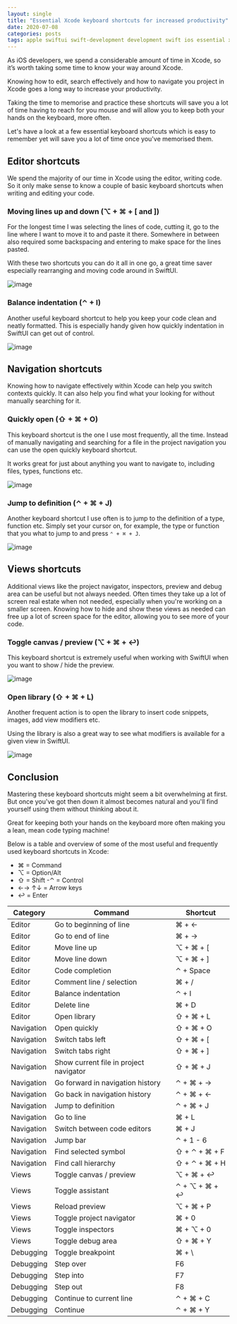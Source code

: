 ```yaml
---
layout: single
title: "Essential Xcode keyboard shortcuts for increased productivity"
date: 2020-07-08
categories: posts
tags: apple swiftui swift-development development swift ios essential xcode keyboard shortcuts productivity tips tricks
---
```


As iOS developers, we spend a considerable amount of time in Xcode, so it’s worth taking some time to know your way around Xcode.

Knowing how to edit, search effectively and how to navigate you project in Xcode goes a long way to increase your productivity.

Taking the time to memorise and practice these shortcuts will save you a lot of time having to reach for you mouse and will allow you to keep both your hands on the keyboard, more often.

Let's have a look at a few essential keyboard shortcuts which is easy to remember yet will save you a lot of time once you've memorised them.

## Editor shortcuts

We spend the majority of our time in Xcode using the editor, writing code. So it only make sense to know a couple of basic keyboard shortcuts when writing and editing your code.

### Moving lines up and down (⌥ + ⌘ + [ and ])

For the longest time I was selecting the lines of code, cutting it, go to the line where I want to move it to and paste it there. Somewhere in between also required some backspacing and entering to make space for the lines pasted.

With these two shortcuts you can do it all in one go, a great time saver especially rearranging and moving code around in SwiftUI.

![image](/assets/images/xcode-kb-shortcut-move-lines.gif)

### Balance indentation (⌃ + I)

Another useful keyboard shortcut to help you keep your code clean and neatly formatted. This is especially handy given how quickly indentation in SwiftUI can get out of control.

![image](/assets/images/xcode-kb-shortcut-balance-indentation.gif)

## Navigation shortcuts

Knowing how to navigate effectively within Xcode can help you switch contexts quickly. It can also help you find what your looking for without manually searching for it.

### Quickly open (⇧ + ⌘ + O)

This keyboard shortcut is the one I use most frequently, all the time. Instead of manually navigating and searching for a file in the project navigation you can use the open quickly keyboard shortcut.

It works great for just about anything you want to navigate to, including files, types, functions etc.

![image](/assets/images/xcode-kb-shortcut-open-quickly.gif)

### Jump to definition (⌃ + ⌘ + J)

Another keyboard shortcut I use often is to jump to the definition of a type, function etc. Simply set your cursor on, for example, the type or function that you what to jump to and press `⌃ + ⌘ + J`.

![image](/assets/images/xcode-kb-shortcut-jump-to-definition.gif)

## Views shortcuts

Additional views like the project navigator, inspectors, preview and debug area can be useful but not always needed. Often times they take up a lot of screen real estate when not needed, especially when you're working on a smaller screen. Knowing how to hide and show these views as needed can free up a lot of screen space for the editor, allowing you to see more of your code.

### Toggle canvas / preview  (⌥ + ⌘ + ↩)

This keyboard shortcut is extremely useful when working with SwiftUI when you want to show / hide the preview.

![image](/assets/images/xcode-kb-shortcut-toggle-canvas.gif)

### Open library (⇧ + ⌘ + L)

Another frequent action is to open the library to insert code snippets, images, add view modifiers etc.

Using the library is also a great way to see what modifiers is available for a given view in SwiftUI.

![image](/assets/images/xcode-kb-shortcut-open-library.gif)

## Conclusion

Mastering these keyboard shortcuts might seem a bit overwhelming at first. But once you've got then down it almost becomes natural and you'll find yourself using them without thinking about it.

Great for keeping both your hands on the keyboard more often making you a lean, mean code typing machine!

Below is a table and overview of some of the most useful and frequently used keyboard shortcuts in Xcode:

- ⌘ = Command
- ⌥ = Option/Alt
- ⇧ = Shift
-⌃ = Control
- ←→ ↑↓ = Arrow keys
- ↩ = Enter

| Category   | Command                                | Shortcut      |
| ---------- | -------------------------------------- | ------------- |
| Editor     | Go to beginning of line                | ⌘ + ←         |
| Editor     | Go to end of line                      | ⌘ + →         |
| Editor     | Move line up                           | ⌥ + ⌘ + [     |
| Editor     | Move line down                         | ⌥ + ⌘ + ]     |
| Editor     | Code completion                        | ⌃ + Space     |
| Editor     | Comment line / selection               | ⌘ + /         |
| Editor     | Balance indentation                    | ⌃ + I         |
| Editor     | Delete line                            | ⌘ + D         |
| Editor     | Open library                           | ⇧ + ⌘ + L     |
| Navigation | Open quickly                           | ⇧ + ⌘ + O     |
| Navigation | Switch tabs left                       | ⇧ + ⌘ + [     |
| Navigation | Switch tabs right                      | ⇧ + ⌘ + ]     |
| Navigation | Show current file in project navigator | ⇧ + ⌘ + J     |
| Navigation | Go forward in navigation history       | ⌃ + ⌘ + →     |
| Navigation | Go back in navigation history          | ⌃ + ⌘ + ←     |
| Navigation | Jump to definition                     | ⌃ + ⌘ + J     |
| Navigation | Go to line                             | ⌘ + L         |
| Navigation | Switch between code editors            | ⌘ + J         |
| Navigation | Jump bar                               | ⌃ + 1 - 6     |
| Navigation | Find selected symbol                   | ⇧ + ⌃ + ⌘ + F |
| Navigation | Find call hierarchy                    | ⇧ + ⌃ + ⌘ + H |
| Views      | Toggle canvas / preview                | ⌥ + ⌘ + ↩     |
| Views      | Toggle assistant                       | ⌃ + ⌥ + ⌘ + ↩ |
| Views      | Reload preview                         | ⌥ + ⌘ + P     |
| Views      | Toggle project navigator               | ⌘ + 0         |
| Views      | Toggle inspectors                      | ⌘ + ⌥ + 0     |
| Views      | Toggle debug area                      | ⇧ + ⌘ + Y     |
| Debugging  | Toggle breakpoint                      | ⌘ + \         |
| Debugging  | Step over                              | F6            |
| Debugging  | Step into                              | F7            |
| Debugging  | Step out                               | F8            |
| Debugging  | Continue to current line               | ⌃ + ⌘ + C     |
| Debugging  | Continue                               | ⌃ + ⌘ + Y     |
